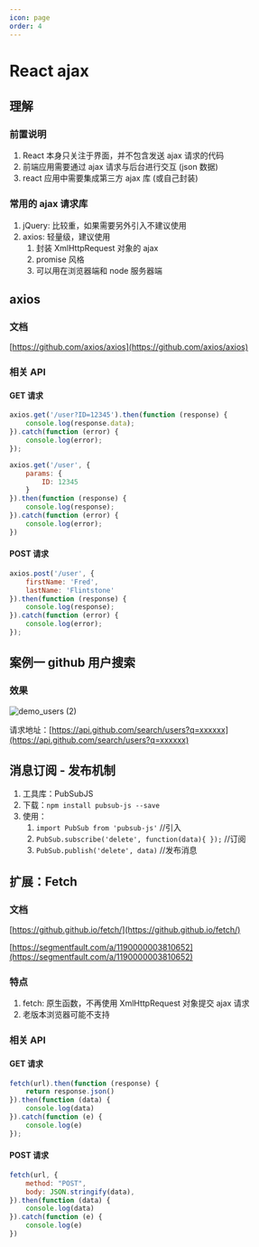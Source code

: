 ```yaml
---
icon: page
order: 4
---
```

# React ajax

## 理解

### 前置说明

1. React 本身只关注于界面，并不包含发送 ajax 请求的代码
2. 前端应用需要通过 ajax 请求与后台进行交互 (json 数据)
3. react 应用中需要集成第三方 ajax 库 (或自己封装)

### 常用的 ajax 请求库

1. jQuery: 比较重，如果需要另外引入不建议使用
2. axios: 轻量级，建议使用
   1. 封装 XmlHttpRequest 对象的 ajax
   2. promise 风格
   3. 可以用在浏览器端和 node 服务器端

## axios

### 文档

[https://github.com/axios/axios](https://github.com/axios/axios)

### 相关 API

#### GET 请求

```js
axios.get('/user?ID=12345').then(function (response) {
    console.log(response.data);
}).catch(function (error) {
    console.log(error);
});

axios.get('/user', {
    params: {
        ID: 12345
    }
}).then(function (response) {
    console.log(response);
}).catch(function (error) {
    console.log(error);
})
```

#### POST 请求

```js
axios.post('/user', {
    firstName: 'Fred',
    lastName: 'Flintstone'
}).then(function (response) {
    console.log(response);
}).catch(function (error) {
    console.log(error);
});
```

## 案例一 github 用户搜索

### 效果

![demo_users (2)](https://cdn.staticaly.com/gh/jinmunan/imgs@master/React/demo_users%20(2).gif)

请求地址：[https://api.github.com/search/users?q=xxxxxx](https://api.github.com/search/users?q=xxxxxx)

## 消息订阅 - 发布机制

1. 工具库：PubSubJS
2. 下载：`npm install pubsub-js --save`
3. 使用：
   1. `import PubSub from 'pubsub-js'` //引入
   2. `PubSub.subscribe('delete', function(data){ });` //订阅
   3. `PubSub.publish('delete', data)` //发布消息

## 扩展：Fetch

### 文档

[https://github.github.io/fetch/](https://github.github.io/fetch/)

[https://segmentfault.com/a/1190000003810652](https://segmentfault.com/a/1190000003810652)

### 特点

1. fetch: 原生函数，不再使用 XmlHttpRequest 对象提交 ajax 请求
2. 老版本浏览器可能不支持

### 相关 API

#### GET 请求

```js
fetch(url).then(function (response) {
    return response.json()
}).then(function (data) {
    console.log(data)
}).catch(function (e) {
    console.log(e)
});
```

#### POST 请求

```js
fetch(url, {
    method: "POST",
    body: JSON.stringify(data),
}).then(function (data) {
    console.log(data)
}).catch(function (e) {
    console.log(e)
})
```

